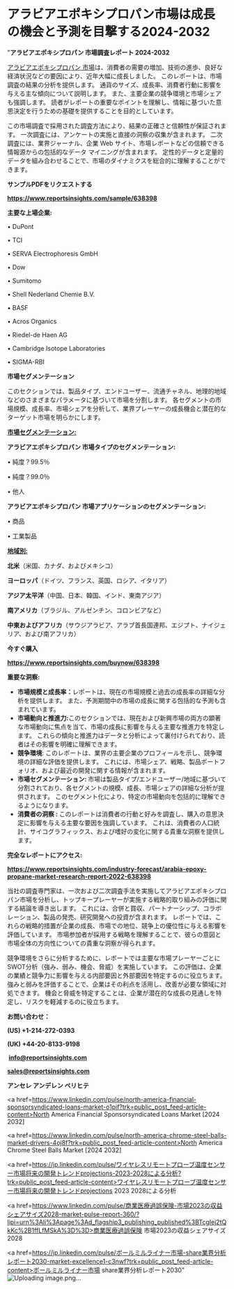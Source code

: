 # アラビアエポキシプロパン市場は成長の機会と予測を目撃する2024-2032

"<strong>アラビアエポキシプロパン 市場調査レポート 2024-2032</strong>

<a href=https://www.reportsinsights.com/sample/638398>アラビアエポキシプロパン 市場</a>は、消費者の需要の増加、技術の進歩、良好な経済状況などの要因により、近年大幅に成長しました。 このレポートは、市場調査の結果の分析を提供します。 通貨のサイズ、成長率、消費者行動に影響を与える主な傾向について説明します。 また、主要企業の競争環境と市場シェアも強調します。 読者がレポートの重要なポイントを理解し、情報に基づいた意思決定を行うための基礎を提供することを目的としています。

この市場調査で採用された調査方法により、結果の正確さと信頼性が保証されます。 一次調査には、アンケートの実施と直接の洞察の収集が含まれます。 二次調査には、業界ジャーナル、企業 Web サイト、市場レポートなどの信頼できる情報源からの包括的なデータ マイニングが含まれます。 定性的データと定量的データを組み合わせることで、市場のダイナミクスを総合的に理解することができます。

<strong><b>サンプルPDFをリクエストする</b></strong>

<a href=https://www.reportsinsights.com/sample/638398><strong><u>https://www.reportsinsights.com/sample/638398</u></strong></a>

<strong>主要な上場企業:</strong>

• DuPont

• TCI

• SERVA Electrophoresis GmbH

• Dow

• Sumitomo

• Shell Nederland Chemie B.V.

• BASF

• Acros Organics

• Riedel-de Haen AG

• Cambridge Isotope Laboratories

• SIGMA-RBI

<strong>市場セグメンテーション</strong>

このセクションでは、製品タイプ、エンドユーザー、流通チャネル、地理的地域などのさまざまなパラメータに基づいて市場を分割します。 各セグメントの市場規模、成長率、市場シェアを分析して、業界プレーヤーの成長機会と潜在的なターゲット市場を明らかにします。

<strong><u>市場セグメンテーション</u></strong><strong><u>:</u></strong>

<strong>アラビアエポキシプロパン 市場タイプのセグメンテーション:</strong>

• 純度？99.5％

• 純度？99.0％

• 他人

<strong>アラビアエポキシプロパン 市場アプリケーションのセグメンテーション:</strong>

• 商品

• 工業製品

<strong><u>地域別</u></strong><strong><u>:</u></strong>

<strong>北米</strong>（米国、カナダ、およびメキシコ）

<strong>ヨーロッパ</strong>（ドイツ、フランス、英国、ロシア、イタリア）

<strong>アジア太平洋</strong>（中国、日本、韓国、インド、東南アジア）

<strong>南アメリカ</strong>（ブラジル、アルゼンチン、コロンビアなど）

<strong>中東およびアフリカ</strong>（サウジアラビア、アラブ首長国連邦、エジプト、ナイジェリア、および南アフリカ）

<strong>今すぐ購入</strong>

<a href=https://www.reportsinsights.com/buynow/638398><strong><u>https://www.reportsinsights.com/buynow/638398</u></strong></a>

<strong>重要な洞察:</strong>
<ul>
  <li><strong>市場規模と成長率：</strong>レポートは、現在の市場規模と過去の成長率の詳細な分析を提供します。 また、予測期間中の市場の成長に関する包括的な予測も含まれています。</li>
  <li><strong>市場動向と推進力:</strong>このセクションでは、現在および新興市場の両方の顕著な市場動向に焦点を当て、市場の成長に影響を与える主要な推進力を特定します。 これらの傾向と推進力はデータと分析によって裏付けられており、読者はその影響を明確に理解できます。</li>
  <li><strong>競争環境</strong>: このレポートは、業界の主要企業のプロフィールを示し、競争環境の詳細な評価を提供します。 これには、市場シェア、戦略、製品ポートフォリオ、および最近の開発に関する情報が含まれます。</li>
  <li><strong>市場セグメンテーション: </strong>市場は製品タイプ/エンドユーザー/地域に基づいて分割されており、各セグメントの規模、成長、市場シェアの詳細な分析が提供されます。 このセグメント化により、特定の市場動向を包括的に理解できるようになります。</li>
  <li><strong>消費者の洞察 : </strong>このレポートは消費者の行動と好みを調査し、購入の意思決定に影響を与える主要な要因を強調しています。 これは、消費者の人口統計、サイコグラフィックス、および嗜好の変化に関する貴重な洞察を提供します。</li>
</ul>
<strong>完全なレポートにアクセス:</strong>

<a href=https://www.reportsinsights.com/industry-forecast/arabia-epoxy-propane-market-research-report-2022-638398><strong><u><b>https://www.reportsinsights.com/industry-forecast/arabia-epoxy-propane-market-research-report-2022-638398</b></u></strong></a>

当社の調査専門家は、一次および二次調査手法を実施してアラビアエポキシプロパン市場を分析し、トップキープレーヤーが実施する戦略的取り組みの評価に関する結論を導き出します。 これには、合併と買収、パートナーシップ、コラボレーション、製品の発売、研究開発への投資が含まれます。 レポートでは、これらの戦略的措置が企業の成長、市場での地位、競争上の優位性に与える影響を評価しています。 市場参加者が採用する戦略を理解することで、彼らの意図と市場全体の方向性についての貴重な洞察が得られます。

競争環境をさらに分析するために、レポートでは主要な市場プレーヤーごとにSWOT分析（強み、弱み、機会、脅威）を実施しています。 この評価は、企業の業績と競争力に影響を与える内部要因と外部要因を特定するのに役立ちます。 強みと弱みを評価することで、企業はその利点を活用し、改善が必要な領域に対処できます。 機会と脅威を特定することは、企業が潜在的な成長の見通しを特定し、リスクを軽減するのに役立ちます。

<strong>お問い合わせ：</strong>

<strong>(US) +1-214-272-0393</strong>

<strong>(UK) +44-20-8133-9198</strong>

<strong> </strong><a href=info@reportsinsights.com><strong><u>info@reportsinsights.com</u></strong></a>

<a href=sales@reportsinsights.com><strong><u>sales@reportsinsights.com</u></strong></a>

<strong>アンセレ アンデレン ベリヒテ</strong>

<a href=https://www.linkedin.com/pulse/north-america-financial-sponsorsyndicated-loans-market-o1pif?trk=public_post_feed-article-content>North America Financial Sponsorsyndicated Loans Market [2024 2032]</a>

<a href=https://www.linkedin.com/pulse/north-america-chrome-steel-balls-market-drivers-4oj8f?trk=public_post_feed-article-content>North America Chrome Steel Balls Market [2024 2032]</a>

<a href=https://jp.linkedin.com/pulse/ワイヤレスリモートプローブ温度センサー市場将来の開発トレンドprojections-2023-2028による分析?trk=public_post_feed-article-content>ワイヤレスリモートプローブ温度センサー市場将来の開発トレンドprojections 2023 2028による分析</a>

<a href=https://www.linkedin.com/pulse/商業医療過誤保険-市場2023の収益シェアサイズ2028-market-pulse-report-360/?lipi=urn%3Ali%3Apage%3Ad_flagship3_publishing_published%3BTcgIej2tQkKc%2B1ffLfMSkA%3D%3D>商業医療過誤保険 市場2023の収益シェアサイズ2028</a>

<a href=https://jp.linkedin.com/pulse/ボールミルライナー市場-share業界分析レポート2030-market-excellence1-c3nwf?trk=public_post_feed-article-content>ボールミルライナー市場 share業界分析レポート2030</a>"
![Uploading image.png…]()
